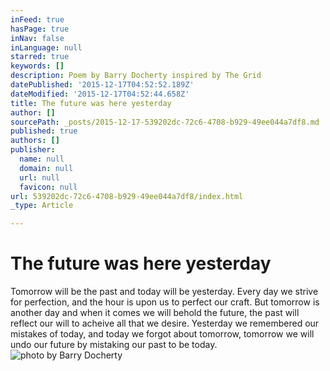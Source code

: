 ```yaml
---
inFeed: true
hasPage: true
inNav: false
inLanguage: null
starred: true
keywords: []
description: Poem by Barry Docherty inspired by The Grid
datePublished: '2015-12-17T04:52:52.189Z'
dateModified: '2015-12-17T04:52:44.658Z'
title: The future was here yesterday
author: []
sourcePath: _posts/2015-12-17-539202dc-72c6-4708-b929-49ee044a7df8.md
published: true
authors: []
publisher:
  name: null
  domain: null
  url: null
  favicon: null
url: 539202dc-72c6-4708-b929-49ee044a7df8/index.html
_type: Article

---
```

# The future was here yesterday

Tomorrow will be the past and today will be yesterday. Every day we strive for perfection, and the hour is upon us to perfect our craft. But tomorrow is another day and when it comes we will behold the future, the past will reflect our will to acheive all that we desire. Yesterday we remembered our mistakes of today, and today we forgot about tomorrow, tomorrow we will undo our future by mistaking our past to be today.
![photo by Barry Docherty](https://the-grid-user-content.s3-us-west-2.amazonaws.com/2c26b4a2-ca0a-4587-a329-ee4c752464eb.jpg)